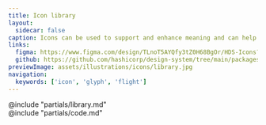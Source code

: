```yaml
---
title: Icon library
layout:
  sidecar: false
caption: Icons can be used to support and enhance meaning and can help call out information.
links:
  figma: https://www.figma.com/design/TLnoT5AYQfy3tZ0H68BgOr/HDS-Icons?m=auto&node-id=164-0&t=uqfJ7Wtjy9AfhBtY-1
  github: https://github.com/hashicorp/design-system/tree/main/packages/components/src/components/hds/icon
previewImage: assets/illustrations/icons/library.jpg
navigation:
  keywords: ['icon', 'glyph', 'flight']
---
```


<section data-tab="Library">
  @include "partials/library.md"
</section>

<section data-tab="Code">
  @include "partials/code.md"
</section>
